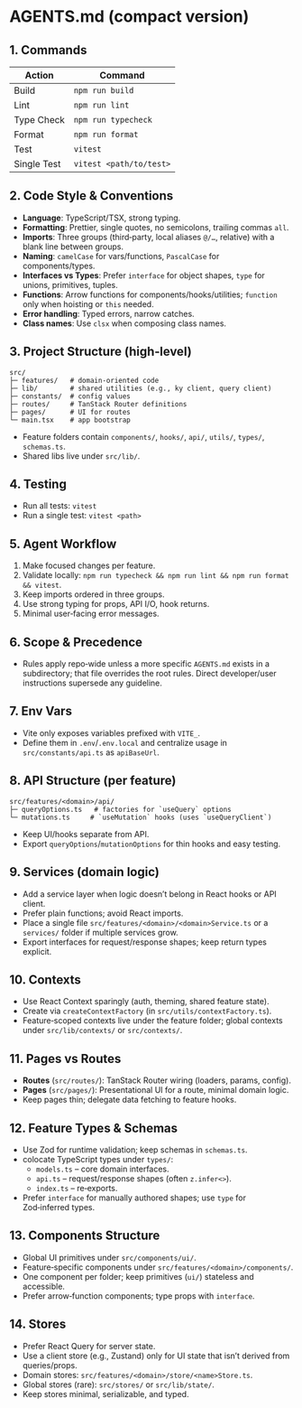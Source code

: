 # AGENTS.md (compact version)

## 1. Commands
| Action | Command |
|---|---|
| Build | `npm run build` |
| Lint | `npm run lint` |
| Type Check | `npm run typecheck` |
| Format | `npm run format` |
| Test | `vitest` |
| Single Test | `vitest <path/to/test>` |

## 2. Code Style & Conventions
- **Language**: TypeScript/TSX, strong typing.
- **Formatting**: Prettier, single quotes, no semicolons, trailing commas `all`.
- **Imports**: Three groups (third‑party, local aliases `@/…`, relative) with a blank line between groups.
- **Naming**: `camelCase` for vars/functions, `PascalCase` for components/types.
- **Interfaces vs Types**: Prefer `interface` for object shapes, `type` for unions, primitives, tuples.
- **Functions**: Arrow functions for components/hooks/utilities; `function` only when hoisting or `this` needed.
- **Error handling**: Typed errors, narrow catches.
- **Class names**: Use `clsx` when composing class names.

## 3. Project Structure (high‑level)
```
src/
├─ features/   # domain‑oriented code
├─ lib/        # shared utilities (e.g., ky client, query client)
├─ constants/  # config values
├─ routes/     # TanStack Router definitions
├─ pages/      # UI for routes
└─ main.tsx    # app bootstrap
```
- Feature folders contain `components/`, `hooks/`, `api/`, `utils/`, `types/`, `schemas.ts`.
- Shared libs live under `src/lib/`.

## 4. Testing
- Run all tests: `vitest`
- Run a single test: `vitest <path>`

## 5. Agent Workflow
1. Make focused changes per feature.
2. Validate locally: `npm run typecheck && npm run lint && npm run format && vitest`.
3. Keep imports ordered in three groups.
4. Use strong typing for props, API I/O, hook returns.
5. Minimal user‑facing error messages.

## 6. Scope & Precedence
- Rules apply repo‑wide unless a more specific `AGENTS.md` exists in a subdirectory; that file overrides the root rules. Direct developer/user instructions supersede any guideline.

## 7. Env Vars
- Vite only exposes variables prefixed with `VITE_`.
- Define them in `.env`/`.env.local` and centralize usage in `src/constants/api.ts` as `apiBaseUrl`.

## 8. API Structure (per feature)
```
src/features/<domain>/api/
├─ queryOptions.ts   # factories for `useQuery` options
└─ mutations.ts     # `useMutation` hooks (uses `useQueryClient`)
```
- Keep UI/hooks separate from API.
- Export `queryOptions`/`mutationOptions` for thin hooks and easy testing.

## 9. Services (domain logic)
- Add a service layer when logic doesn’t belong in React hooks or API client.
- Prefer plain functions; avoid React imports.
- Place a single file `src/features/<domain>/<domain>Service.ts` or a `services/` folder if multiple services grow.
- Export interfaces for request/response shapes; keep return types explicit.

## 10. Contexts
- Use React Context sparingly (auth, theming, shared feature state).
- Create via `createContextFactory` (in `src/utils/contextFactory.ts`).
- Feature‑scoped contexts live under the feature folder; global contexts under `src/lib/contexts/` or `src/contexts/`.

## 11. Pages vs Routes
- **Routes** (`src/routes/`): TanStack Router wiring (loaders, params, config).
- **Pages** (`src/pages/`): Presentational UI for a route, minimal domain logic.
- Keep pages thin; delegate data fetching to feature hooks.

## 12. Feature Types & Schemas
- Use Zod for runtime validation; keep schemas in `schemas.ts`.
- colocate TypeScript types under `types/`:
  - `models.ts` – core domain interfaces.
  - `api.ts` – request/response shapes (often `z.infer<>`).
  - `index.ts` – re‑exports.
- Prefer `interface` for manually authored shapes; use `type` for Zod‑inferred types.

## 13. Components Structure
- Global UI primitives under `src/components/ui/`.
- Feature‑specific components under `src/features/<domain>/components/`.
- One component per folder; keep primitives (`ui/`) stateless and accessible.
- Prefer arrow‑function components; type props with `interface`.

## 14. Stores
- Prefer React Query for server state.
- Use a client store (e.g., Zustand) only for UI state that isn’t derived from queries/props.
- Domain stores: `src/features/<domain>/store/<name>Store.ts`.
- Global stores (rare): `src/stores/` or `src/lib/state/`.
- Keep stores minimal, serializable, and typed.
